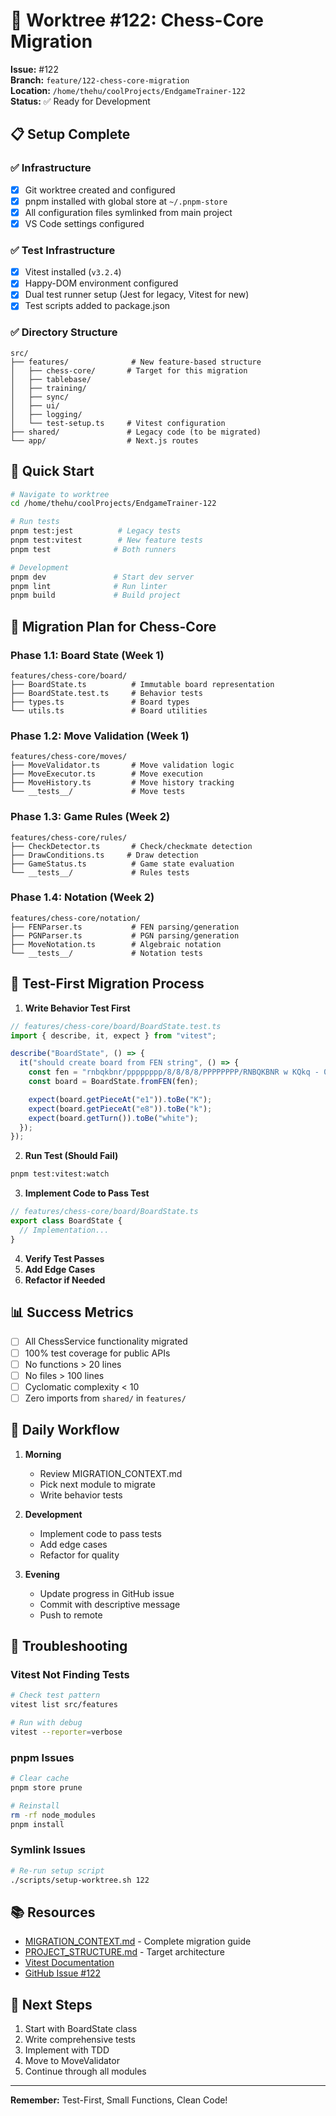 # 🎯 Worktree #122: Chess-Core Migration

**Issue:** #122  
**Branch:** `feature/122-chess-core-migration`  
**Location:** `/home/thehu/coolProjects/EndgameTrainer-122`  
**Status:** ✅ Ready for Development

## 📋 Setup Complete

### ✅ Infrastructure

- [x] Git worktree created and configured
- [x] pnpm installed with global store at `~/.pnpm-store`
- [x] All configuration files symlinked from main project
- [x] VS Code settings configured

### ✅ Test Infrastructure

- [x] Vitest installed (`v3.2.4`)
- [x] Happy-DOM environment configured
- [x] Dual test runner setup (Jest for legacy, Vitest for new)
- [x] Test scripts added to package.json

### ✅ Directory Structure

```
src/
├── features/              # New feature-based structure
│   ├── chess-core/       # Target for this migration
│   ├── tablebase/
│   ├── training/
│   ├── sync/
│   ├── ui/
│   ├── logging/
│   └── test-setup.ts     # Vitest configuration
├── shared/               # Legacy code (to be migrated)
└── app/                  # Next.js routes
```

## 🚀 Quick Start

```bash
# Navigate to worktree
cd /home/thehu/coolProjects/EndgameTrainer-122

# Run tests
pnpm test:jest          # Legacy tests
pnpm test:vitest        # New feature tests
pnpm test              # Both runners

# Development
pnpm dev               # Start dev server
pnpm lint              # Run linter
pnpm build             # Build project
```

## 📝 Migration Plan for Chess-Core

### Phase 1.1: Board State (Week 1)

```
features/chess-core/board/
├── BoardState.ts          # Immutable board representation
├── BoardState.test.ts     # Behavior tests
├── types.ts               # Board types
└── utils.ts               # Board utilities
```

### Phase 1.2: Move Validation (Week 1)

```
features/chess-core/moves/
├── MoveValidator.ts       # Move validation logic
├── MoveExecutor.ts        # Move execution
├── MoveHistory.ts         # Move history tracking
└── __tests__/             # Move tests
```

### Phase 1.3: Game Rules (Week 2)

```
features/chess-core/rules/
├── CheckDetector.ts       # Check/checkmate detection
├── DrawConditions.ts     # Draw detection
├── GameStatus.ts          # Game state evaluation
└── __tests__/             # Rules tests
```

### Phase 1.4: Notation (Week 2)

```
features/chess-core/notation/
├── FENParser.ts           # FEN parsing/generation
├── PGNParser.ts           # PGN parsing/generation
├── MoveNotation.ts        # Algebraic notation
└── __tests__/             # Notation tests
```

## 🧪 Test-First Migration Process

1. **Write Behavior Test First**

```typescript
// features/chess-core/board/BoardState.test.ts
import { describe, it, expect } from "vitest";

describe("BoardState", () => {
  it("should create board from FEN string", () => {
    const fen = "rnbqkbnr/pppppppp/8/8/8/8/PPPPPPPP/RNBQKBNR w KQkq - 0 1";
    const board = BoardState.fromFEN(fen);

    expect(board.getPieceAt("e1")).toBe("K");
    expect(board.getPieceAt("e8")).toBe("k");
    expect(board.getTurn()).toBe("white");
  });
});
```

2. **Run Test (Should Fail)**

```bash
pnpm test:vitest:watch
```

3. **Implement Code to Pass Test**

```typescript
// features/chess-core/board/BoardState.ts
export class BoardState {
  // Implementation...
}
```

4. **Verify Test Passes**
5. **Add Edge Cases**
6. **Refactor if Needed**

## 📊 Success Metrics

- [ ] All ChessService functionality migrated
- [ ] 100% test coverage for public APIs
- [ ] No functions > 20 lines
- [ ] No files > 100 lines
- [ ] Cyclomatic complexity < 10
- [ ] Zero imports from `shared/` in `features/`

## 🔄 Daily Workflow

1. **Morning**
   - Review MIGRATION_CONTEXT.md
   - Pick next module to migrate
   - Write behavior tests

2. **Development**
   - Implement code to pass tests
   - Add edge cases
   - Refactor for quality

3. **Evening**
   - Update progress in GitHub issue
   - Commit with descriptive message
   - Push to remote

## 🐛 Troubleshooting

### Vitest Not Finding Tests

```bash
# Check test pattern
vitest list src/features

# Run with debug
vitest --reporter=verbose
```

### pnpm Issues

```bash
# Clear cache
pnpm store prune

# Reinstall
rm -rf node_modules
pnpm install
```

### Symlink Issues

```bash
# Re-run setup script
./scripts/setup-worktree.sh 122
```

## 📚 Resources

- [MIGRATION_CONTEXT.md](/home/thehu/coolProjects/EndgameTrainer/MIGRATION_CONTEXT.md) - Complete migration guide
- [PROJECT_STRUCTURE.md](/home/thehu/coolProjects/EndgameTrainer/PROJECT_STRUCTURE.md) - Target architecture
- [Vitest Documentation](https://vitest.dev/)
- [GitHub Issue #122](https://github.com/Schachklub-St-Pauli/EndgameTrainer/issues/122)

## 🎯 Next Steps

1. Start with BoardState class
2. Write comprehensive tests
3. Implement with TDD
4. Move to MoveValidator
5. Continue through all modules

---

**Remember:** Test-First, Small Functions, Clean Code!
